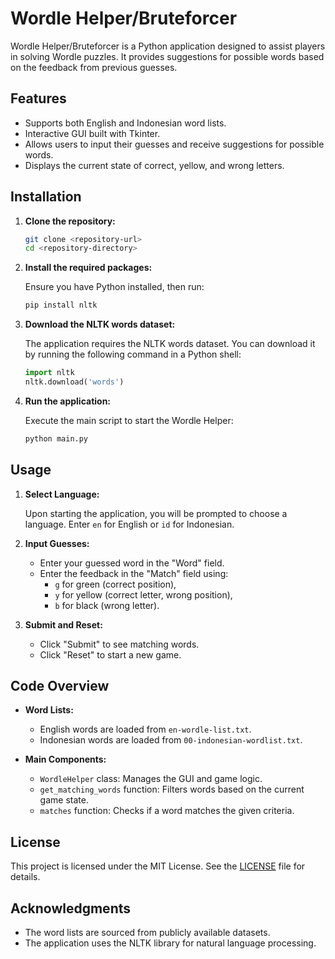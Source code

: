 # Wordle Helper/Bruteforcer

Wordle Helper/Bruteforcer is a Python application designed to assist players in solving Wordle puzzles. It provides suggestions for possible words based on the feedback from previous guesses.

## Features

- Supports both English and Indonesian word lists.
- Interactive GUI built with Tkinter.
- Allows users to input their guesses and receive suggestions for possible words.
- Displays the current state of correct, yellow, and wrong letters.

## Installation

1. **Clone the repository:**

   ```bash
   git clone <repository-url>
   cd <repository-directory>
   ```

2. **Install the required packages:**

   Ensure you have Python installed, then run:

   ```bash
   pip install nltk
   ```

3. **Download the NLTK words dataset:**

   The application requires the NLTK words dataset. You can download it by running the following command in a Python shell:

   ```python
   import nltk
   nltk.download('words')
   ```

4. **Run the application:**

   Execute the main script to start the Wordle Helper:

   ```bash
   python main.py
   ```

## Usage

1. **Select Language:**

   Upon starting the application, you will be prompted to choose a language. Enter `en` for English or `id` for Indonesian.

2. **Input Guesses:**

   - Enter your guessed word in the "Word" field.
   - Enter the feedback in the "Match" field using:
     - `g` for green (correct position),
     - `y` for yellow (correct letter, wrong position),
     - `b` for black (wrong letter).

3. **Submit and Reset:**

   - Click "Submit" to see matching words.
   - Click "Reset" to start a new game.

## Code Overview

- **Word Lists:**
  - English words are loaded from `en-wordle-list.txt`.
  - Indonesian words are loaded from `00-indonesian-wordlist.txt`.

- **Main Components:**
  - `WordleHelper` class: Manages the GUI and game logic.
  - `get_matching_words` function: Filters words based on the current game state.
  - `matches` function: Checks if a word matches the given criteria.

## License

This project is licensed under the MIT License. See the [LICENSE](LICENSE) file for details.

## Acknowledgments

- The word lists are sourced from publicly available datasets.
- The application uses the NLTK library for natural language processing.

